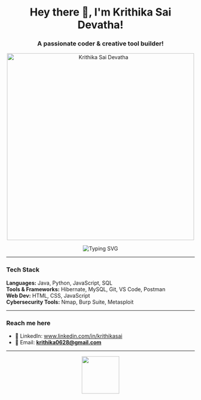 <h1 align="center">Hey there 👋, I'm Krithika Sai Devatha!</h1>
<h3 align="center">A passionate coder & creative tool builder!</h3>
<p align="center">
  <img src="https://github.com/user-attachments/assets/e41ba045-283a-436a-911d-d94d6661f4b2" width="500" alt="Krithika Sai Devatha" />

</p>

<div align="center">
  <img src="https://readme-typing-svg.herokuapp.com?font=Fira+Code&pause=1000&color=F779A1&width=400&lines=Turning+creative+ideas+into+code!;Passionate+about+Cybersecurity;Working+on+developing+cool+apps;Always+learning,+always+building!!!" alt="Typing SVG" />
</div>



---


### Tech Stack
<p align="left">
  <strong>Languages:</strong> Java, Python, JavaScript, SQL<br>
  <strong>Tools & Frameworks:</strong> Hibernate, MySQL, Git, VS Code, Postman<br>
  <strong>Web Dev:</strong> HTML, CSS, JavaScript<br>
  <strong>Cybersecurity Tools:</strong> Nmap, Burp Suite, Metasploit<br>
</p>


---

### Reach me here
- 💼 LinkedIn: www.linkedin.com/in/krithikasai
- 📧 Email: **krithika0628@gmail.com**

---

<p align="center">
  <img src="https://raw.githubusercontent.com/krishdevdb/awesome-github-profile-readme-template/main/assets/wave.gif" width="100px">
</p>



